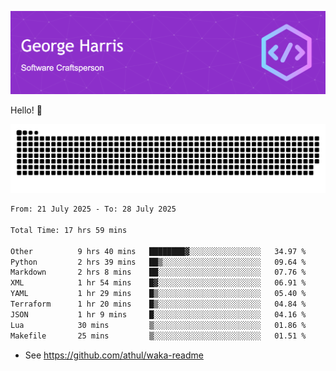![img](./assets/github-header.png)

Hello! :wave:

<div align="center">
  <img  src="https://raw.githubusercontent.com/1999AZZAR/1999AZZAR/readme/resources/grid-snake.svg" alt="snake" />
</div>

<!--START_SECTION:waka-->

```txt
From: 21 July 2025 - To: 28 July 2025

Total Time: 17 hrs 59 mins

Other          9 hrs 40 mins   ████████▓░░░░░░░░░░░░░░░░   34.97 %
Python         2 hrs 39 mins   ██▒░░░░░░░░░░░░░░░░░░░░░░   09.64 %
Markdown       2 hrs 8 mins    ██░░░░░░░░░░░░░░░░░░░░░░░   07.76 %
XML            1 hr 54 mins    █▓░░░░░░░░░░░░░░░░░░░░░░░   06.91 %
YAML           1 hr 29 mins    █▒░░░░░░░░░░░░░░░░░░░░░░░   05.40 %
Terraform      1 hr 20 mins    █▒░░░░░░░░░░░░░░░░░░░░░░░   04.84 %
JSON           1 hr 9 mins     █░░░░░░░░░░░░░░░░░░░░░░░░   04.16 %
Lua            30 mins         ▒░░░░░░░░░░░░░░░░░░░░░░░░   01.86 %
Makefile       25 mins         ▒░░░░░░░░░░░░░░░░░░░░░░░░   01.51 %
```

<!--END_SECTION:waka-->

- See <https://github.com/athul/waka-readme>
